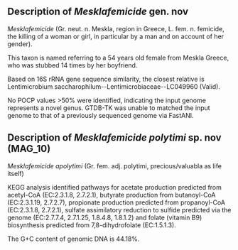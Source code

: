 ## Description of *Mesklafemicide* gen. nov

*Mesklafemicide* (Gr. neut. n. Meskla, region in Greece, L. fem. n. femicide, 
the killing of a woman or girl, in particular by a man and on account of her gender).

This taxon is named referring to a 54 years old female from Meskla Greece, who was stubbed 14 times by her boyfriend. 

Based on 16S rRNA gene sequence similarity, the closest relative is Lentimicrobium saccharophilum--Lentimicrobiaceae--LC049960 (Valid). 

No POCP values >50% were identified, indicating the input genome represents a novel genus.
GTDB-TK was unable to matched the input genome to that of a previously sequenced genome via FastANI. 



## Description of *Mesklafemicide polytimi* sp. nov  (MAG_10)

*Mesklafemicide apolytimi* (Gr. fem. adj. polytimi, precious/valuabla as life itself)

KEGG analysis identified pathways for acetate production predicted from acetyl-CoA (EC:2.3.1.8, 2.7.2.1),
butyrate production from butanoyl-CoA (EC:2.3.1.19, 2.7.2.7),
propionate production predicted from propanoyl-CoA (EC:2.3.1.8, 2.7.2.1),
sulfate assimilatory reduction to sulfide predicted via the genome (EC:2.7.7.4, 2.7.1.25, 1.8.4.8, 1.8.1.2)
and
folate (vitamin B9) biosynthesis predicted from 7,8-dihydrofolate (EC:1.5.1.3).

The G+C content of genomic DNA is 44.18%.


